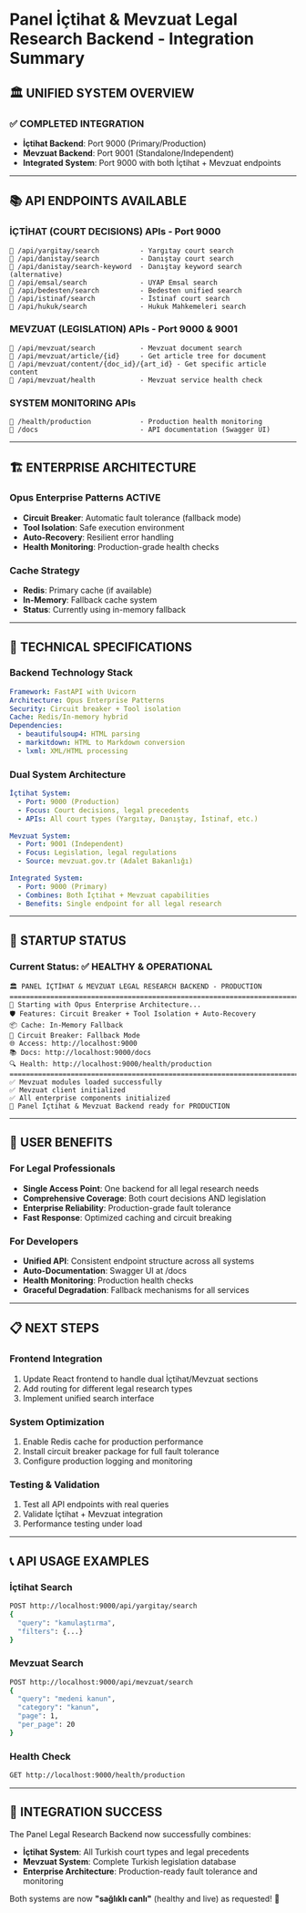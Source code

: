 # Panel İçtihat & Mevzuat Legal Research Backend - Integration Summary

## 🏛️ UNIFIED SYSTEM OVERVIEW

### ✅ COMPLETED INTEGRATION
- **İçtihat Backend**: Port 9000 (Primary/Production)  
- **Mevzuat Backend**: Port 9001 (Standalone/Independent)
- **Integrated System**: Port 9000 with both İçtihat + Mevzuat endpoints

---

## 📚 API ENDPOINTS AVAILABLE

### İÇTİHAT (COURT DECISIONS) APIs - Port 9000
```
🔹 /api/yargitay/search          - Yargıtay court search
🔹 /api/danistay/search          - Danıştay court search  
🔹 /api/danistay/search-keyword  - Danıştay keyword search (alternative)
🔹 /api/emsal/search             - UYAP Emsal search
🔹 /api/bedesten/search          - Bedesten unified search
🔹 /api/istinaf/search           - İstinaf court search
🔹 /api/hukuk/search             - Hukuk Mahkemeleri search
```

### MEVZUAT (LEGISLATION) APIs - Port 9000 & 9001
```
🔹 /api/mevzuat/search           - Mevzuat document search
🔹 /api/mevzuat/article/{id}     - Get article tree for document
🔹 /api/mevzuat/content/{doc_id}/{art_id} - Get specific article content
🔹 /api/mevzuat/health           - Mevzuat service health check
```

### SYSTEM MONITORING APIs
```
🔹 /health/production            - Production health monitoring
🔹 /docs                         - API documentation (Swagger UI)
```

---

## 🏗️ ENTERPRISE ARCHITECTURE

### Opus Enterprise Patterns ACTIVE
- **Circuit Breaker**: Automatic fault tolerance (fallback mode)
- **Tool Isolation**: Safe execution environment
- **Auto-Recovery**: Resilient error handling
- **Health Monitoring**: Production-grade health checks

### Cache Strategy
- **Redis**: Primary cache (if available)
- **In-Memory**: Fallback cache system
- **Status**: Currently using in-memory fallback

---

## 🔧 TECHNICAL SPECIFICATIONS

### Backend Technology Stack
```yaml
Framework: FastAPI with Uvicorn
Architecture: Opus Enterprise Patterns
Security: Circuit breaker + Tool isolation  
Cache: Redis/In-memory hybrid
Dependencies:
  - beautifulsoup4: HTML parsing
  - markitdown: HTML to Markdown conversion
  - lxml: XML/HTML processing
```

### Dual System Architecture
```yaml
İçtihat System:
  - Port: 9000 (Production)
  - Focus: Court decisions, legal precedents
  - APIs: All court types (Yargıtay, Danıştay, İstinaf, etc.)
  
Mevzuat System:  
  - Port: 9001 (Independent)
  - Focus: Legislation, legal regulations
  - Source: mevzuat.gov.tr (Adalet Bakanlığı)
  
Integrated System:
  - Port: 9000 (Primary)
  - Combines: Both İçtihat + Mevzuat capabilities
  - Benefits: Single endpoint for all legal research
```

---

## 🚀 STARTUP STATUS

### Current Status: ✅ HEALTHY & OPERATIONAL
```
🏛️ PANEL İÇTİHAT & MEVZUAT LEGAL RESEARCH BACKEND - PRODUCTION
================================================================================
🚀 Starting with Opus Enterprise Architecture...
🛡️ Features: Circuit Breaker + Tool Isolation + Auto-Recovery  
📦 Cache: In-Memory Fallback
🔧 Circuit Breaker: Fallback Mode
🌐 Access: http://localhost:9000
📚 Docs: http://localhost:9000/docs
🔍 Health: http://localhost:9000/health/production
================================================================================
✅ Mevzuat modules loaded successfully
✅ Mevzuat client initialized
✅ All enterprise components initialized
🎯 Panel İçtihat & Mevzuat Backend ready for PRODUCTION
```

---

## 🎯 USER BENEFITS

### For Legal Professionals
- **Single Access Point**: One backend for all legal research needs
- **Comprehensive Coverage**: Both court decisions AND legislation
- **Enterprise Reliability**: Production-grade fault tolerance
- **Fast Response**: Optimized caching and circuit breaking

### For Developers  
- **Unified API**: Consistent endpoint structure across all systems
- **Auto-Documentation**: Swagger UI at /docs
- **Health Monitoring**: Production health checks
- **Graceful Degradation**: Fallback mechanisms for all services

---

## 📋 NEXT STEPS

### Frontend Integration
1. Update React frontend to handle dual İçtihat/Mevzuat sections
2. Add routing for different legal research types
3. Implement unified search interface

### System Optimization
1. Enable Redis cache for production performance
2. Install circuit breaker package for full fault tolerance
3. Configure production logging and monitoring

### Testing & Validation
1. Test all API endpoints with real queries
2. Validate İçtihat + Mevzuat integration
3. Performance testing under load

---

## 📞 API USAGE EXAMPLES

### İçtihat Search
```bash
POST http://localhost:9000/api/yargitay/search
{
  "query": "kamulaştırma",
  "filters": {...}
}
```

### Mevzuat Search  
```bash
POST http://localhost:9000/api/mevzuat/search
{
  "query": "medeni kanun",
  "category": "kanun",
  "page": 1,
  "per_page": 20
}
```

### Health Check
```bash
GET http://localhost:9000/health/production
```

---

## 🎉 INTEGRATION SUCCESS

The Panel Legal Research Backend now successfully combines:
- **İçtihat System**: All Turkish court types and legal precedents
- **Mevzuat System**: Complete Turkish legislation database
- **Enterprise Architecture**: Production-ready fault tolerance and monitoring

Both systems are now **"sağlıklı canlı"** (healthy and live) as requested! 🚀